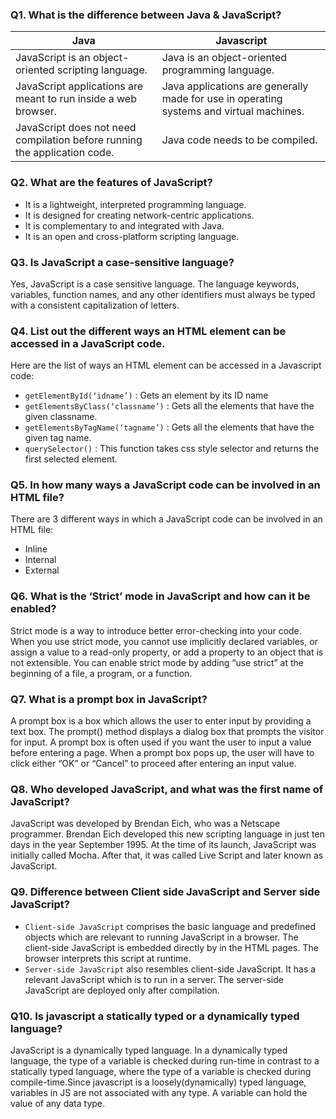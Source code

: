 ### Q1. What is the difference between Java & JavaScript?
|Java               | Javascript                            |
| -------------------| -------------------------------- |
| JavaScript is an object-oriented scripting language.|  Java is an object-oriented programming language.|
| JavaScript applications are meant to run inside a web browser.| Java applications are generally made for use in operating systems and virtual machines.|
| JavaScript does not need compilation before running the application code.|  Java code needs to be compiled. |

### Q2. What are the features of JavaScript?
- It is a lightweight, interpreted programming language.
- It is designed for creating network-centric applications.
- It is complementary to and integrated with Java.
- It is an open and cross-platform scripting language.

### Q3. Is JavaScript a case-sensitive language?
Yes, JavaScript is a case sensitive language.  The language keywords, variables, function names, and any other identifiers must always be typed with a consistent capitalization of letters.

### Q4. List out the different ways an HTML element can be accessed in a JavaScript code.
Here are the list of ways an HTML element can be accessed in a Javascript code:
- `getElementById(‘idname’)` : Gets an element by its ID name
-  `getElementsByClass(‘classname’)` : Gets all the elements that have the given classname.
-  `getElementsByTagName(‘tagname’)` : Gets all the elements that have the given tag name.
-  `querySelector()` : This function takes css style selector and returns the first selected element.

### Q5. In how many ways a JavaScript code can be involved in an HTML file?
There are 3 different ways in which a JavaScript code can be involved in an HTML file:
- Inline
- Internal
- External

### Q6. What is the ‘Strict’ mode in JavaScript and how can it be enabled?
Strict mode is a way to introduce better error-checking into your code.
When you use strict mode, you cannot use implicitly declared variables, or assign a value to a read-only property, or add a property to an object that is not extensible.
You can enable strict mode by adding “use strict” at the beginning of a file, a program, or a function.

### Q7. What is a prompt box in JavaScript?
A prompt box is a box which allows the user to enter input by providing a text box. The prompt() method displays a dialog box that prompts the visitor for input. A prompt box is often used if you want the user to input a value before entering a page. When a prompt box pops up, the user will have to click either “OK” or “Cancel” to proceed after entering an input value.

### Q8. Who developed JavaScript, and what was the first name of JavaScript?
JavaScript was developed by Brendan Eich, who was a Netscape programmer. Brendan Eich developed this new scripting language in just ten days in the year September 1995. At the time of its launch, JavaScript was initially called Mocha. After that, it was called Live Script and later known as JavaScript.

### Q9. Difference between Client side JavaScript and Server side JavaScript?
- `Client-side JavaScript` comprises the basic language and predefined objects which are relevant to running JavaScript in a browser. The client-side JavaScript is embedded directly by in the HTML pages. The browser interprets this script at runtime.
- `Server-side JavaScript` also resembles client-side JavaScript. It has a relevant JavaScript which is to run in a server. The server-side JavaScript are deployed only after compilation.

### Q10. Is javascript a statically typed or a dynamically typed language?
JavaScript is a dynamically typed language. In a dynamically typed language, the type of a variable is checked during run-time in contrast to a statically typed language, where the type of a variable is checked during compile-time.Since javascript is a loosely(dynamically) typed language, variables in JS are not associated with any type. A variable can hold the value of any data type.

